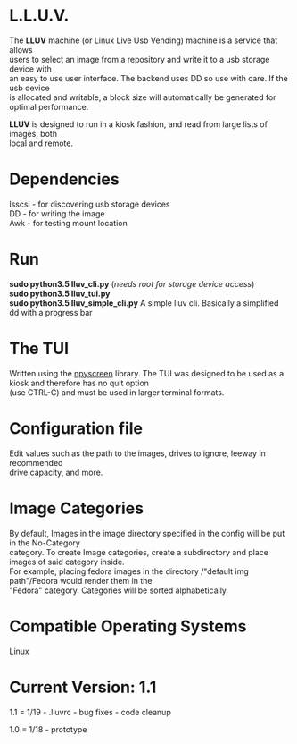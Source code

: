 # L.L.U.V.
The **LLUV** machine (or Linux Live Usb Vending) machine is a service that allows <br />
users to select an image from a repository and write it to a usb storage device with <br />
an easy to use user interface. The backend uses DD so use with care. If the usb device <br />
is allocated and writable, a block size will automatically be generated for  <br />
optimal performance.

**LLUV** is designed to run in a kiosk fashion, and read from large lists of images, both <br />
local and remote.

# Dependencies
lsscsi - for discovering usb storage devices <br />
DD - for writing the image <br />
Awk - for testing mount location <br />

# Run
**sudo python3.5 lluv_cli.py** (_needs root for storage device access_) <br />
**sudo python3.5 lluv_tui.py** <br />
**sudo python3.5 lluv_simple_cli.py** A simple lluv cli. Basically a simplified dd with a progress bar <br />

# The TUI
Written using the [npyscreen](https://github.com/pfalcon-mirrors/npyscreen "npyscreen") library.
The TUI was designed to be used as a kiosk and therefore has no quit option <br />
(use CTRL-C) and must be used in larger terminal formats.

# Configuration file
Edit values such as the path to the images, drives to ignore, leeway in recommended <br />
drive capacity, and more.

# Image Categories
By default, Images in the image directory specified in the config will be put in the No-Category <br />
category. To create Image categories, create a subdirectory and place images of said category inside. <br />
For example, placing fedora images in the directory /"default img path"/Fedora would render them in the <br />
"Fedora" category. Categories will be sorted alphabetically.

# Compatible Operating Systems
Linux

# Current Version: 1.1
1.1 = 1/19
    - .lluvrc
    - bug fixes
    - code cleanup

1.0 = 1/18
    - prototype